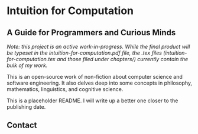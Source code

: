 # Intuition for Computation
## A Guide for Programmers and Curious Minds

*Note: this project is an active work-in-progress. While the final product will be typeset in the intuition-for-computation.pdf file, the .tex files (intuition-for-computation.tex and those filed under chapters/) currently contain the bulk of my work.*

This is an open-source work of non-fiction about computer science and software engineering. It also delves deep into some concepts in philosophy, mathematics, linguistics, and cognitive science.

This is a placeholder README. I will write up a better one closer to the publishing date.

## Contact

